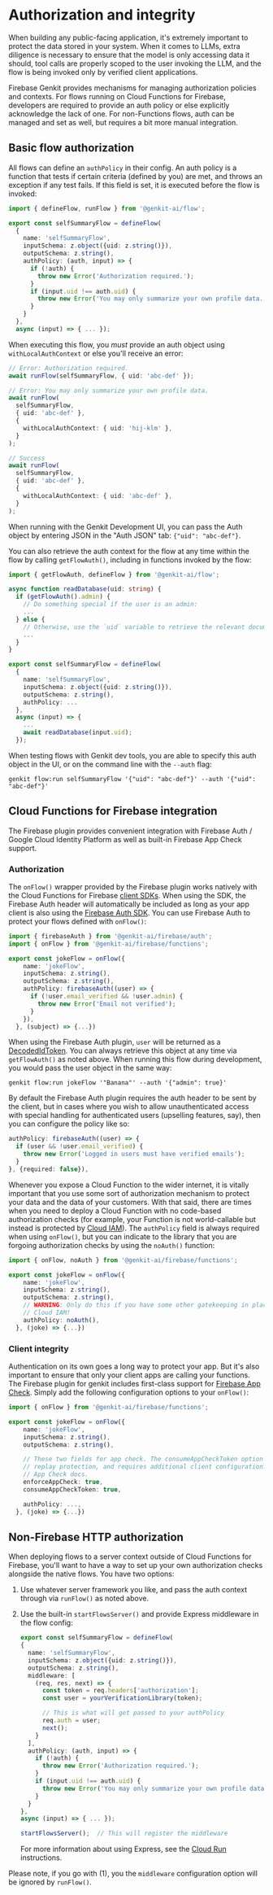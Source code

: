 # Authorization and integrity

When building any public-facing application, it's extremely important to protect
the data stored in your system. When it comes to LLMs, extra diligence is
necessary to ensure that the model is only accessing data it should, tool calls
are properly scoped to the user invoking the LLM, and the flow is being invoked
only by verified client applications.

Firebase Genkit provides mechanisms for managing authorization policies and
contexts. For flows running on Cloud Functions for Firebase, developers are
required to provide an auth policy or else explicitly acknowledge the lack of
one. For non-Functions flows, auth can be managed and set as well, but requires
a bit more manual integration.

## Basic flow authorization

All flows can define an `authPolicy` in their config. An auth policy is a function that tests if certain criteria (defined by you) are met, and throws an exception if any test fails.
If this field is set, it is executed before the flow is invoked:

```ts
import { defineFlow, runFlow } from '@genkit-ai/flow';

export const selfSummaryFlow = defineFlow(
  {
    name: 'selfSummaryFlow',
    inputSchema: z.object({uid: z.string()}),
    outputSchema: z.string(),
    authPolicy: (auth, input) => {
      if (!auth) {
        throw new Error('Authorization required.');
      }
      if (input.uid !== auth.uid) {
        throw new Error('You may only summarize your own profile data.');
      }
    }
  },
  async (input) => { ... });
```

When executing this flow, you _must_ provide an auth object using `withLocalAuthContext` or else you'll
receive an error:

```ts
// Error: Authorization required.
await runFlow(selfSummaryFlow, { uid: 'abc-def' });

// Error: You may only summarize your own profile data.
await runFlow(
  selfSummaryFlow,
  { uid: 'abc-def' },
  {
    withLocalAuthContext: { uid: 'hij-klm' },
  }
);

// Success
await runFlow(
  selfSummaryFlow,
  { uid: 'abc-def' },
  {
    withLocalAuthContext: { uid: 'abc-def' },
  }
);
```

When running with the Genkit Development UI, you can pass the Auth object by
entering JSON in the "Auth JSON" tab: `{"uid": "abc-def"}`.

You can also retrieve the auth context for the flow at any time within the flow
by calling `getFlowAuth()`, including in functions invoked by the flow:

```ts
import { getFlowAuth, defineFlow } from '@genkit-ai/flow';

async function readDatabase(uid: string) {
  if (getFlowAuth().admin) {
    // Do something special if the user is an admin:
    ...
  } else {
    // Otherwise, use the `uid` variable to retrieve the relevant document
    ...
  }
}

export const selfSummaryFlow = defineFlow(
  {
    name: 'selfSummaryFlow',
    inputSchema: z.object({uid: z.string()}),
    outputSchema: z.string(),
    authPolicy: ...
  },
  async (input) => {
    ...
    await readDatabase(input.uid);
  });
```

When testing flows with Genkit dev tools, you are able to specify this auth
object in the UI, or on the command line with the `--auth` flag:

```posix-terminal
genkit flow:run selfSummaryFlow '{"uid": "abc-def"}' --auth '{"uid": "abc-def"}'
```

## Cloud Functions for Firebase integration

The Firebase plugin provides convenient integration with Firebase Auth / Google
Cloud Identity Platform as well as built-in Firebase App Check support.

### Authorization

The `onFlow()` wrapper provided by the Firebase plugin works natively with the
Cloud Functions for Firebase
[client SDKs](https://firebase.google.com/docs/functions/callable?gen=2nd#call_the_function).
When using the SDK, the Firebase Auth header will automatically be included as
long as your app client is also using the
[Firebase Auth SDK](https://firebase.google.com/docs/auth).
You can use Firebase Auth to protect your flows defined with `onFlow()`:

```ts
import { firebaseAuth } from '@genkit-ai/firebase/auth';
import { onFlow } from '@genkit-ai/firebase/functions';

export const jokeFlow = onFlow({
    name: 'jokeFlow',
    inputSchema: z.string(),
    outputSchema: z.string(),
    authPolicy: firebaseAuth((user) => {
      if (!user.email_verified && !user.admin) {
        throw new Error('Email not verified');
      }
    }),
  }, (subject) => {...})
```

When using the Firebase Auth plugin, `user` will be returned as a
[DecodedIdToken](https://firebase.google.com/docs/reference/admin/node/firebase-admin.auth.decodedidtoken).
You can always retrieve this object at any time via `getFlowAuth()` as noted
above. When running this flow during development, you would pass the user object
in the same way:

```posix-terminal
genkit flow:run jokeFlow '"Banana"' --auth '{"admin": true}'
```

By default the Firebase Auth plugin requires the auth header to be sent by the
client, but in cases where you wish to allow unauthenticated access with special
handling for authenticated users (upselling features, say), then you can
configure the policy like so:

```ts
authPolicy: firebaseAuth((user) => {
  if (user && !user.email_verified) {
    throw new Error('Logged in users must have verified emails');
  }
}, {required: false}),
```

Whenever you expose a Cloud Function to the wider internet, it is vitally
important that you use some sort of authorization mechanism to protect your data
and the data of your customers. With that said, there are times when you need
to deploy a Cloud Function with no code-based authorization checks (for example,
your Function is not world-callable but instead is protected by
[Cloud IAM](https://cloud.google.com/functions/docs/concepts/iam)). The
`authPolicy` field is always required when using `onFlow()`, but you can
indicate to the library that you are forgoing authorization checks by using the
`noAuth()` function:

```ts
import { onFlow, noAuth } from '@genkit-ai/firebase/functions';

export const jokeFlow = onFlow({
    name: 'jokeFlow',
    inputSchema: z.string(),
    outputSchema: z.string(),
    // WARNING: Only do this if you have some other gatekeeping in place, like
    // Cloud IAM!
    authPolicy: noAuth(),
  }, (joke) => {...})
```

### Client integrity

Authentication on its own goes a long way to protect your app. But it's also
important to ensure that only your client apps are calling your functions. The
Firebase plugin for genkit includes first-class support for
[Firebase App Check](https://firebase.google.com/docs/app-check). Simply add
the following configuration options to your `onFlow()`:

```ts
import { onFlow } from '@genkit-ai/firebase/functions';

export const jokeFlow = onFlow({
    name: 'jokeFlow',
    inputSchema: z.string(),
    outputSchema: z.string(),

    // These two fields for app check. The consumeAppCheckToken option is for
    // replay protection, and requires additional client configuration. See the
    // App Check docs.
    enforceAppCheck: true,
    consumeAppCheckToken: true,

    authPolicy: ...,
  }, (joke) => {...})
```

## Non-Firebase HTTP authorization

When deploying flows to a server context outside of Cloud Functions for
Firebase, you'll want to have a way to set up your own authorization checks
alongside the native flows. You have two options:

1.  Use whatever server framework you like, and pass the auth context through via
    `runFlow()` as noted above.

1.  Use the built-in `startFlowsServer()` and provide Express middleware in the
    flow config:

    ```ts
    export const selfSummaryFlow = defineFlow(
    {
      name: 'selfSummaryFlow',
      inputSchema: z.object({uid: z.string()}),
      outputSchema: z.string(),
      middleware: [
        (req, res, next) => {
          const token = req.headers['authorization'];
          const user = yourVerificationLibrary(token);

          // This is what will get passed to your authPolicy
          req.auth = user;
          next();
        }
      ],
      authPolicy: (auth, input) => {
        if (!auth) {
          throw new Error('Authorization required.');
        }
        if (input.uid !== auth.uid) {
          throw new Error('You may only summarize your own profile data.');
        }
      }
    },
    async (input) => { ... });

    startFlowsServer();  // This will register the middleware
    ```

    For more information about using Express, see the [Cloud Run](/genkit/express)
    instructions.

Please note, if you go with (1), you the `middleware` configuration option will
be ignored by `runFlow()`.
